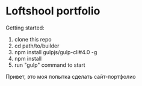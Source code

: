 # Loftshool portfolio

Getting started:

1. clone this repo
2. cd path/to/builder
3. npm install gulpjs/gulp-cli#4.0 -g
4. npm install
5. run "gulp" command to start

Привет, это моя попытка сделать сайт-портфолио